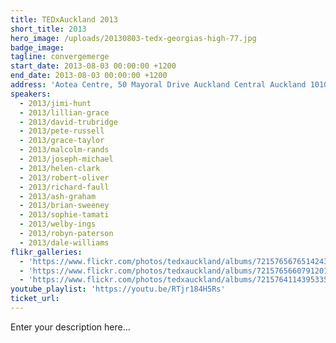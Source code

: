 ```yaml
---
title: TEDxAuckland 2013
short_title: 2013
hero_image: /uploads/20130803-tedx-georgias-high-77.jpg
badge_image:
tagline: convergemerge
start_date: 2013-08-03 00:00:00 +1200
end_date: 2013-08-03 00:00:00 +1200
address: 'Aotea Centre, 50 Mayoral Drive Auckland Central Auckland 1010'
speakers:
  - 2013/jimi-hunt
  - 2013/lillian-grace
  - 2013/david-trubridge
  - 2013/pete-russell
  - 2013/grace-taylor
  - 2013/malcolm-rands
  - 2013/joseph-michael
  - 2013/helen-clark
  - 2013/robert-oliver
  - 2013/richard-faull
  - 2013/ash-graham
  - 2013/brian-sweeney
  - 2013/sophie-tamati
  - 2013/welby-ings
  - 2013/robyn-paterson
  - 2013/dale-williams
flikr_galleries:
  - 'https://www.flickr.com/photos/tedxauckland/albums/72157656765142439'
  - 'https://www.flickr.com/photos/tedxauckland/albums/72157656607912019'
  - 'https://www.flickr.com/photos/tedxauckland/albums/72157641143953353'
youtube_playlist: 'https://youtu.be/RTjr184H5Rs'
ticket_url:
---
```


Enter your description here…